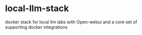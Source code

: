 # local-llm-stack
docker stack for local llm labs with Open-webui and a core set of supporting docker integrations
